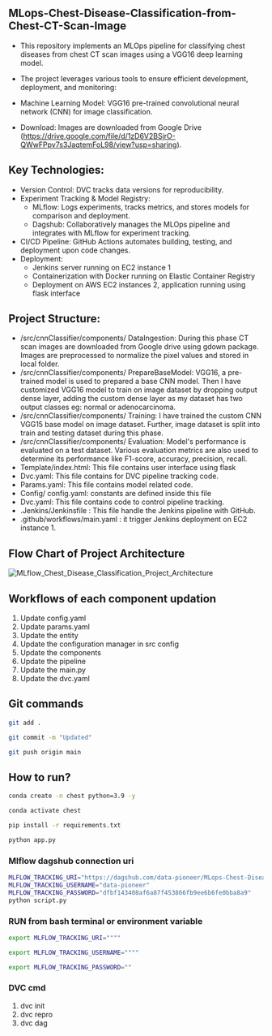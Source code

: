 ## MLops-Chest-Disease-Classification-from-Chest-CT-Scan-Image

- This repository implements an MLOps pipeline for classifying chest diseases from chest CT scan images using a VGG16 deep learning model. 
- The project leverages various tools to ensure efficient development, deployment, and monitoring:

- Machine Learning Model: VGG16 pre-trained convolutional neural network (CNN) for image classification.
- Download: Images are downloaded from Google Drive (https://drive.google.com/file/d/1zD6V2BSjrO-QWwFPpv7s3JaqtemFoL98/view?usp=sharing).


## Key Technologies:
- Version Control: DVC tracks data versions for reproducibility.
- Experiment Tracking & Model Registry:
  * MLflow: Logs experiments, tracks metrics, and stores models for comparison and deployment.
  * Dagshub: Collaboratively manages the MLOps pipeline and integrates with MLflow for experiment tracking.
- CI/CD Pipeline: GitHub Actions automates building, testing, and deployment upon code changes.
- Deployment:
  * Jenkins server running on EC2 instance 1
  * Containerization with Docker running on Elastic Container Registry
  * Deployment on AWS EC2 instances 2, application running using flask interface

## Project Structure:

-  /src/cnnClassifier/components/ DataIngestion: During this phase CT scan images are downloaded from Google drive using gdown package. Images are preprocessed to normalize the pixel values and stored in local folder.
-  /src/cnnClassifier/components/ PrepareBaseModel: VGG16, a pre-trained model is used to  prepared a base CNN model. Then I have customized VGG16 model to train on image dataset by dropping output dense layer, adding the custom dense layer as my dataset has two output classes eg: normal or adenocarcinoma.
-  /src/cnnClassifier/components/ Training: I have trained the custom CNN VGG15 base model on image dataset. Further, image dataset is split into train and testing dataset during this phase.
-  /src/cnnClassifier/components/ Evaluation: Model's performance is evaluated on a test dataset. Various evaluation metrics are also used to determine its performance like F1-score, accuracy, precision, recall.
-  Template/index.html: This file contains user interface using flask 
-  Dvc.yaml: This file contains for DVC pipeline tracking code.
-  Params.yaml: This file contains model related code.
-  Config/ config.yaml: constants are  defined inside this file
-  Dvc.yaml: This file contains code to control pipeline tracking. 
-  .Jenkins/Jenkinsfile : This file handle the Jenkins pipeline with GitHub. 
-  .github/workflows/main.yaml : it trigger Jenkins deployment on EC2 instance 1. 

## Flow Chart of Project Architecture

![MLflow_Chest_Disease_Classification_Project_Architecture](https://github.com/data-pioneer/MLops-Chest-Disease-Classification-from-Chest-CT-Scan-Image-/assets/33811437/a128cac8-8e64-4b9f-bf28-2a2f9d101b6a)

## Workflows of each component updation

1. Update config.yaml
2. Update params.yaml
3. Update the entity
4. Update the configuration manager in src config
5. Update the components
6. Update the pipeline 
7. Update the main.py
8. Update the dvc.yaml 



## Git commands

```bash
git add .

git commit -m "Updated"

git push origin main
```

## How to run?

```bash
conda create -n chest python=3.9 -y
```

```bash
conda activate chest
```

```bash
pip install -r requirements.txt
```

```bash
python app.py
```


### Mlflow dagshub connection uri

```bash
MLFLOW_TRACKING_URI="https://dagshub.com/data-pioneer/MLops-Chest-Disease-Classification-from-Chest-CT-Scan-Image-.mlflow"
MLFLOW_TRACKING_USERNAME="data-pioneer"
MLFLOW_TRACKING_PASSWORD="dfbf143408af6a87f453866fb9ee6b6fe0bba8a9"
python script.py
```


### RUN from bash terminal or environment variable 

```bash
export MLFLOW_TRACKING_URI=""""

export MLFLOW_TRACKING_USERNAME="""" 

export MLFLOW_TRACKING_PASSWORD=""

```

### DVC cmd

1. dvc init
2. dvc repro
3. dvc dag

